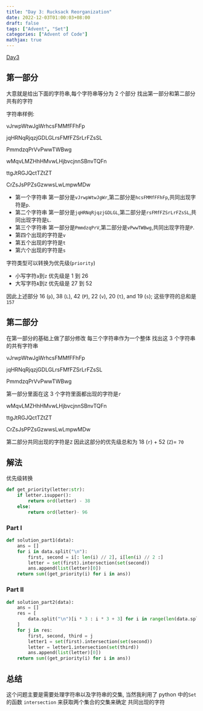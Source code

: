 ```yaml
---
title: "Day 3: Rucksack Reorganization"
date: 2022-12-03T01:00:03+08:00
draft: false
tags: ["Advent", "Set"]
categories: ["Advent of Code"]
mathjax: true
---
```


[Day3](https://adventofcode.com/2022/day/3)

## 第一部分

大意就是给出下面的字符串,每个字符串等分为 2 个部分
找出第一部分和第二部分 共有的字符

字符串样例:

vJrwpWtwJgWrhcsFMMfFFhFp

jqHRNqRjqzjGDLGLrsFMfFZSrLrFZsSL

PmmdzqPrVvPwwTWBwg

wMqvLMZHhHMvwLHjbvcjnnSBnvTQFn

ttgJtRGJQctTZtZT

CrZsJsPPZsGzwwsLwLmpwMDw

- 第一个字符串 第一部分是`vJrwpWtwJgWr`,第二部分是`hcsFMMfFFhFp`,共同出现字符是`p`.
- 第二个字符串 第一部分是`jqHRNqRjqzjGDLGL`,第二部分是`rsFMfFZSrLrFZsSL`,共同出现字符是`L`.
- 第三个字符串 第一部分是`PmmdzqPrV`,第二部分是`vPwwTWBwg`,共同出现字符是`P`.
- 第四个出现的字符是`v`
- 第五个出现的字符是`t`
- 第六个出现的字符是`s`

字符类型可以转换为优先级(`priority`)

- 小写字符`a`到`z` 优先级是 1 到 26
- 大写字符`A`到`Z` 优先级是 27 到 52

因此上述部分 16 (`p`), 38 (`L`), 42 (`P`), 22 (`v`), 20 (`t`), and 19 (`s`); 这些字符的总和是 `157`

## 第二部分

在第一部分的基础上做了部分修改 每三个字符串作为一个整体
找出这 3 个字符串的共有字符串

vJrwpWtwJgWrhcsFMMfFFhFp

jqHRNqRjqzjGDLGLrsFMfFZSrLrFZsSL

PmmdzqPrVvPwwTWBwg

第一部分里面在这 3 个字符里面都出现的字符是`r`

wMqvLMZHhHMvwLHjbvcjnnSBnvTQFn

ttgJtRGJQctTZtZT

CrZsJsPPZsGzwwsLwLmpwMDw

第二部分共同出现的字符是`Z`
因此这部分的优先级总和为 18 (`r`) + 52 (`Z`)= `70`

## 解法

优先级转换

```python
def get_priority(letter:str):
    if letter.isupper():
        return ord(letter) - 38
    else:
        return ord(letter)- 96
```

### Part I

```python
def solution_part1(data):
    ans = []
    for i in data.split("\n"):
        first, second = i[: len(i) // 2], i[len(i) // 2 :]
        letter = set(first).intersection(set(second))
        ans.append(list(letter)[0])
    return sum((get_priority(i) for i in ans))
```

### Part II

```PYTHON
def solution_part2(data):
    ans = []
    res = [
        data.split("\n")[i * 3 : i * 3 + 3] for i in range(len(data.split("\n")) // 3)
    ]
    for j in res:
        first, second, third = j
        letter1 = set(first).intersection(set(second))
        letter = letter1.intersection(set(third))
        ans.append(list(letter)[0])
    return sum((get_priority(i) for i in ans))

```

## 总结

这个问题主要是需要处理字符串以及字符串的交集,
当然我利用了 python 中的`Set`的函数 `intersection`
来获取两个集合的交集来确定 共同出现的字符
